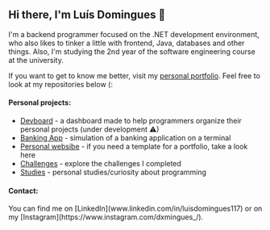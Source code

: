 ## Hi there, I'm Luís Domingues 👋

<p>I'm a backend programmer focused on the .NET development environment, who also likes to tinker a little with frontend, Java, databases and other things. Also, I'm studying the 2nd year of the software engineering course at the university.</p>

If you want to get to know me better, visit my [personal portfolio](https://github.com/luis-domingues/portfolio). Feel free to look at my repositories below (:

<h4>Personal projects:</h4>

- [Devboard](https://github.com/luis-domingues/devboard) - a dashboard made to help programmers organize their personal projects (under development ⚠)
- [Banking App](https://github.com/luis-domingues/banking-app) - simulation of a banking application on a terminal
- [Personal websibe](https://github.com/luis-domingues/portfolio) - if you need a template for a portfolio, take a look here
- [Challenges](https://github.com/luis-domingues?tab=repositories&q=challenge) - explore the challenges I completed
- [Studies](https://github.com/luis-domingues?tab=repositories&q=study) - personal studies/curiosity about programming

<h4>Contact:</h4>
You can find me on [LinkedIn](www.linkedin.com/in/luisdomingues117) or on my [Instagram](https://www.instagram.com/dxmingues_/).
